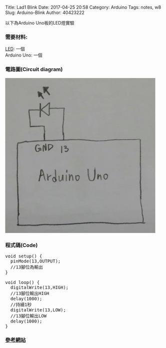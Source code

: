 Title: Lad1 Blink
Date: 2017-04-25 20:58
Category: Arduino
Tags: notes, w8
Slug: Arduino-Blink
Author: 40423222

以下為Arduino Uno板的LED燈實驗

<!-- PELICAN_END_SUMMARY -->

### 需要材料:
<a href="https://40423222.github.io/2017springcd_hw/blog/Arduino-LED.html">LED</a>: 一個<br/>
Arduino Uno: 一個

### 電路圖(Circuit diagram)

<img src="./../data/Arduino/Blink/Circuit diagram.png" width="480" />

### 程式碼(Code)

<pre class="brush: python">
void setup() {
  pinMode(13,OUTPUT);
  //13腳位為輸出
}

void loop() {
  digitalWrite(13,HIGH);
  //13腳位輸出HIGH
  delay(1000);
  //持續1秒
  digitalWrite(13,LOW);
  //13腳位輸出LOW
  delay(1000);
}
</pre>

### <a href="http://coopermaa2nd.blogspot.tw/2010/12/arduino-lab1-blinking-led.html">參考網站</a>